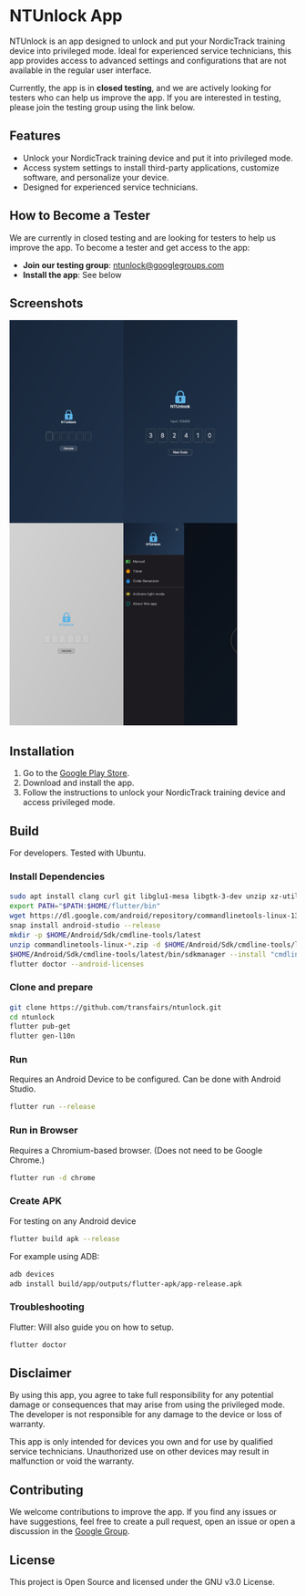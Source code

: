 # NTUnlock App

NTUnlock is an app designed to unlock and put your NordicTrack training device into privileged mode. Ideal for experienced service technicians, this app provides access to advanced settings and configurations that are not available in the regular user interface.

Currently, the app is in **closed testing**, and we are actively looking for testers who can help us improve the app. If you are interested in testing, please join the testing group using the link below.

## Features

- Unlock your NordicTrack training device and put it into privileged mode.
- Access system settings to install third-party applications, customize software, and personalize your device.
- Designed for experienced service technicians.

## How to Become a Tester

We are currently in closed testing and are looking for testers to help us improve the app. To become a tester and get access to the app:

- **Join our testing group**: [ntunlock@googlegroups.com](https://groups.google.com/u/1/g/ntunlock)
- **Install the app**: See below

## Screenshots
<img src="/assets/screenshots/preview1.png" width="200" alt="Code Generator" align="left" />
<img src="/assets/screenshots/preview2.png" width="200" alt="Bright Mode" align="left" />
<img src="/assets/screenshots/preview3.png" width="200" alt="Timer" align="left" />
<img src="/assets/screenshots/preview4.png" width="200" alt="Navigation]" />

## Installation

1. Go to the [Google Play Store](https://play.google.com/store/apps/details?id=de.transfairs.nt_unlock).
2. Download and install the app.
3. Follow the instructions to unlock your NordicTrack training device and access privileged mode.

## Build
For developers. Tested with Ubuntu.
### Install Dependencies
```sh
sudo apt install clang curl git libglu1-mesa libgtk-3-dev unzip xz-utils zip
export PATH="$PATH:$HOME/flutter/bin"
wget https://dl.google.com/android/repository/commandlinetools-linux-13114758_latest.zip
snap install android-studio --release
mkdir -p $HOME/Android/Sdk/cmdline-tools/latest
unzip commandlinetools-linux-*.zip -d $HOME/Android/Sdk/cmdline-tools/latest
$HOME/Android/Sdk/cmdline-tools/latest/bin/sdkmanager --install "cmdline-tools;latest"
flutter doctor --android-licenses
```
### Clone and prepare
```sh
git clone https://github.com/transfairs/ntunlock.git
cd ntunlock
flutter pub-get
flutter gen-l10n
```

### Run
Requires an Android Device to be configured. Can be done with Android Studio.
```sh
flutter run --release
```
### Run in Browser
Requires a Chromium-based browser. (Does not need to be Google Chrome.)
```sh
flutter run -d chrome 
```
### Create APK
For testing on any Android device
```sh
flutter build apk --release
```
For example using ADB:
```sh
adb devices
adb install build/app/outputs/flutter-apk/app-release.apk
```
### Troubleshooting
Flutter: Will also guide you on how to setup.
```sh
flutter doctor
```


## Disclaimer

By using this app, you agree to take full responsibility for any potential damage or consequences that may arise from using the privileged mode. The developer is not responsible for any damage to the device or loss of warranty.

This app is only intended for devices you own and for use by qualified service technicians. Unauthorized use on other devices may result in malfunction or void the warranty.


## Contributing

We welcome contributions to improve the app. If you find any issues or have suggestions, feel free to create a pull request, open an issue or open a discussion in the [Google Group](https://groups.google.com/u/1/g/ntunlock).

## License

This project is Open Source and licensed under the GNU v3.0 License.
